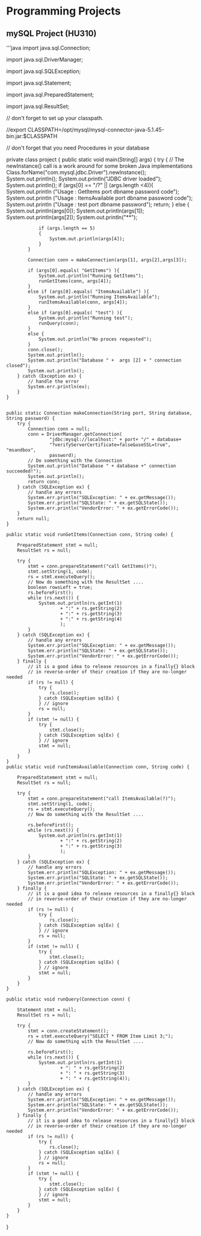 # Programming Projects 
## mySQL Project (HU310)

'''java
import java.sql.Connection;

import java.sql.DriverManager;

import java.sql.SQLException;

import java.sql.Statement;

import java.sql.PreparedStatement;

import java.sql.ResultSet;

// don't forget to set up your classpath.

//export CLASSPATH=/opt/mysql/mysql-connector-java-5.1.45-bin.jar:$CLASSPATH

// don't forget that you need Procedures in your database


private class project {
	public static void main(String[] args) {
		try {
			// The newInstance() call is a work around for some broken Java implementations
			Class.forName("com.mysql.jdbc.Driver").newInstance();
			System.out.println();
			System.out.println("JDBC driver loaded");
			System.out.println();
			if (args[0] == "/?" || (args.length <4)){
			  System.out.println ("Usage :   GetItems 			 port dbname password code");
			  System.out.println ("Usage :   ItemsAvailable  port dbname password code");
			  System.out.println ("Usage :   test    port dbname password");
			  return;
			}
			else {
				System.out.println(args[0]);
				System.out.println(args[1]);
				System.out.println(args[2]);
				System.out.println("**");

				if (args.length == 5)
				{
					System.out.println(args[4]);
				}
			}

			Connection conn = makeConnection(args[1], args[2],args[3]);

			if (args[0].equals( "GetItems") ){
				System.out.println("Running GetItems");
				runGetItems(conn, args[4]);
			}
			else if (args[0].equals( "ItemsAvailable") ){
			 	System.out.println("Running ItemsAvailable");
				runItemsAvailable(conn, args[4]);
			}
			else if (args[0].equals( "test") ){
			 	System.out.println("Running test");
				runQuery(conn);
			}
			else {
				System.out.println("No proces requested");
			}
			conn.close();
			System.out.println();
			System.out.println("Database " +  args [2] + " connection closed");
			System.out.println();
		} catch (Exception ex) {
			// handle the error
			System.err.println(ex);
		}
	}


	public static Connection makeConnection(String port, String database, String password) {
		try {
			Connection conn = null;
			conn = DriverManager.getConnection(
					"jdbc:mysql://localhost:" + port+ "/" + database+
					"?verifyServerCertificate=false&useSSL=true", "msandbox",
					password);
			// Do something with the Connection
			System.out.println("Database " + database +" connection succeeded!");
			System.out.println();
			return conn;
		} catch (SQLException ex) {
			// handle any errors
			System.err.println("SQLException: " + ex.getMessage());
			System.err.println("SQLState: " + ex.getSQLState());
			System.err.println("VendorError: " + ex.getErrorCode());
		}
		return null;
	}

	public static void runGetItems(Connection conn, String code) {

		PreparedStatement stmt = null;
		ResultSet rs = null;

		try {
			stmt = conn.prepareStatement("call GetItems()");
			stmt.setString(1, code);
			rs = stmt.executeQuery();
			// Now do something with the ResultSet ....
			boolean rowsLeft = true;
			rs.beforeFirst();
			while (rs.next()) {
				System.out.println(rs.getInt(1)
						+ ":" + rs.getString(2)
						+ ":" + rs.getString(3)
						+ ":" + rs.getString(4)
						);
			}
		} catch (SQLException ex) {
			// handle any errors
			System.err.println("SQLException: " + ex.getMessage());
			System.err.println("SQLState: " + ex.getSQLState());
			System.err.println("VendorError: " + ex.getErrorCode());
		} finally {
			// it is a good idea to release resources in a finally{} block
			// in reverse-order of their creation if they are no-longer needed
			if (rs != null) {
				try {
					rs.close();
				} catch (SQLException sqlEx) {
				} // ignore
				rs = null;
			}
			if (stmt != null) {
				try {
					stmt.close();
				} catch (SQLException sqlEx) {
				} // ignore
				stmt = null;
			}
		}
	}
	public static void runItemsAvailable(Connection conn, String code) {

		PreparedStatement stmt = null;
		ResultSet rs = null;

		try {
			stmt = conn.prepareStatement("call ItemsAvailable(?)");
			stmt.setString(1, code);
			rs = stmt.executeQuery();
			// Now do something with the ResultSet ....

			rs.beforeFirst();
			while (rs.next()) {
				System.out.println(rs.getInt(1)
						+ ":" + rs.getString(2)
						+ ":" + rs.getString(3)
						);
			}
		} catch (SQLException ex) {
			// handle any errors
			System.err.println("SQLException: " + ex.getMessage());
			System.err.println("SQLState: " + ex.getSQLState());
			System.err.println("VendorError: " + ex.getErrorCode());
		} finally {
			// it is a good idea to release resources in a finally{} block
			// in reverse-order of their creation if they are no-longer needed
			if (rs != null) {
				try {
					rs.close();
				} catch (SQLException sqlEx) {
				} // ignore
				rs = null;
			}
			if (stmt != null) {
				try {
					stmt.close();
				} catch (SQLException sqlEx) {
				} // ignore
				stmt = null;
			}
		}
	}

	public static void runQuery(Connection conn) {

		Statement stmt = null;
		ResultSet rs = null;

		try {
			stmt = conn.createStatement();
			rs = stmt.executeQuery("SELECT * FROM Item Limit 3;");
			// Now do something with the ResultSet ....

			rs.beforeFirst();
			while (rs.next()) {
				System.out.println(rs.getInt(1)
						+ ": " + rs.getString(2)
						+ ": " + rs.getString(3)
						+ ": " + rs.getString(4));
			}
		} catch (SQLException ex) {
			// handle any errors
			System.err.println("SQLException: " + ex.getMessage());
			System.err.println("SQLState: " + ex.getSQLState());
			System.err.println("VendorError: " + ex.getErrorCode());
		} finally {
			// it is a good idea to release resources in a finally{} block
			// in reverse-order of their creation if they are no-longer needed
			if (rs != null) {
				try {
					rs.close();
				} catch (SQLException sqlEx) {
				} // ignore
				rs = null;
			}
			if (stmt != null) {
				try {
					stmt.close();
				} catch (SQLException sqlEx) {
				} // ignore
				stmt = null;
			}
		}
	}
}
